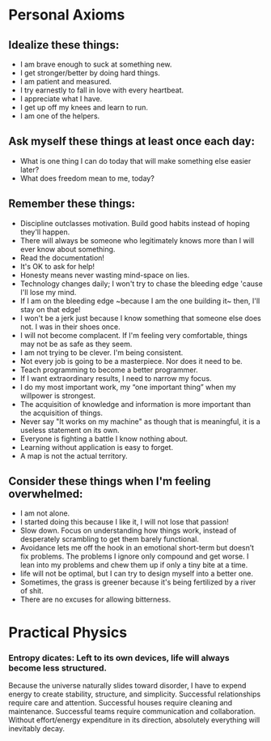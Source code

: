 
# Personal Axioms

## Idealize these things:
* I am brave enough to suck at something new.
* I get stronger/better by doing hard things.
* I am patient and measured.
* I try earnestly to fall in love with every heartbeat.
* I appreciate what I have.
* I get up off my knees and learn to run.
* I am one of the helpers.

## Ask myself these things at least once each day:
* What is one thing I can do today that will make something else easier later?
* What does freedom mean to me, today?

## Remember these things:
* Discipline outclasses motivation. Build good habits instead of hoping they'll happen.
* There will always be someone who legitimately knows more than I will ever know about something.
* Read the documentation!
* It's OK to ask for help!
* Honesty means never wasting mind-space on lies.
* Technology changes daily; I won't try to chase the bleeding edge 'cause I'll lose my mind.
* If I am on the bleeding edge ~because I am the one building it~ then, I'll stay on that edge!
* I won't be a jerk just because I know something that someone else does not. I was in their shoes once.
* I will not become complacent. If I'm feeling very comfortable, things may not be as safe as they seem.
* I am not trying to be clever. I'm being consistent.
* Not every job is going to be a masterpiece. Nor does it need to be.
* Teach programming to become a better programmer.
* If I want extraordinary results, I need to narrow my focus.
* I do my most important work, my “one important thing” when my willpower is strongest.
* The acquisition of knowledge and information is more important than the acquisition of things.
* Never say "It works on my machine" as though that is meaningful, it is a useless statement on its own.
* Everyone is fighting a battle I know nothing about.
* Learning without application is easy to forget.
* A map is not the actual territory.

## Consider these things when I'm feeling overwhelmed:
* I am not alone.
* I started doing this because I like it, I will not lose that passion!
* Slow down. Focus on understanding how things work, instead of desperately scrambling to get them barely functional.
* Avoidance lets me off the hook in an emotional short-term but doesn’t fix problems. The problems I ignore only compound and get worse. I lean into my problems and chew them up if only a tiny bite at a time.
* life will not be optimal, but I can try to design myself into a better one.
* Sometimes, the grass is greener because it's being fertilized by a river of shit.
* There are no excuses for allowing bitterness.

# Practical Physics

### Entropy dicates: Left to its own devices, life will always become less structured.
Because the universe naturally slides toward disorder, I have to expend energy to create stability, structure, and simplicity. Successful relationships require care and attention. Successful houses require cleaning and maintenance. Successful teams require communication and collaboration. Without effort/energy expenditure in its direction, absolutely everything will inevitably decay.